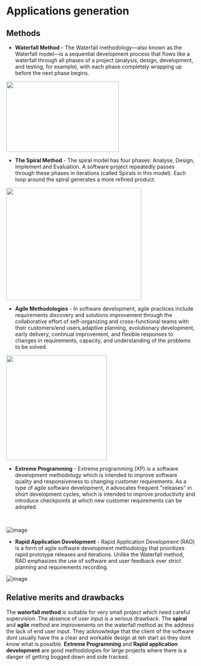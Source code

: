 # Applications generation
## Methods
- **Waterfall Method** - The Waterfall methodology—also known as the Waterfall model—is a sequential development process that flows like a waterfall through all phases of a project (analysis, design, development, and testing, for example), with each phase completely wrapping up before the next phase begins.
<img src="https://user-images.githubusercontent.com/90515435/142855214-5536e8db-4c2f-4ff7-b709-0ae3b8b9a4e6.png" width="300" height="188">

- **The Spiral Method** - The spiral model has four phases: Analyse, Design, Implement and Evaluation. A software project repeatedly passes through these phases in iterations (called Spirals in this model). Each loop around the spiral generates a more refined product.
<img src="https://user-images.githubusercontent.com/90515435/143222080-b64af69c-3b0b-45c3-8768-3d510fb960bb.png" width="360" height="300">

- **Agile Methodologies** - In software development, agile practices include requirements discovery and solutions improvement through the collaborative effort of self-organizing and cross-functional teams with their customers/end users,adaptive planning, evolutionary development, early delivery, continual improvement, and flexible responses to changes in requirements, capacity, and understanding of the problems to be solved.
<img src="https://user-images.githubusercontent.com/90515435/142857629-688083ee-76da-4978-99cb-7912cdbc11e0.png" width="268" height="280">

- **Extreme Programming** - Extreme programming (XP) is a software development methodology which is intended to improve software quality and responsiveness to changing customer requirements. As a type of agile software development, it advocates frequent "releases" in short development cycles, which is intended to improve productivity and introduce checkpoints at which new customer requirements can be adopted.
<Br>
  
![image](https://user-images.githubusercontent.com/90515435/142903547-a8d51a5a-e820-4d7e-9e40-ad5c6eb8a822.png)

- **Rapid Application Development** - Rapid Application Development (RAD) is a form of agile software development methodology that prioritizes rapid prototype releases and iterations. Unlike the Waterfall method, RAD emphasizes the use of software and user feedback over strict planning and requirements recording.

![image](https://user-images.githubusercontent.com/90515435/142911060-16753075-0ed2-461f-b195-22056cd52e58.png)

## Relative merits and drawbacks
  The **waterfall method** is suitable for very small project which need careful supervision. The absence of user input is a serious drawback.
  The **spiral** and **agile** method are improvements on the waterfall method as the address the lack of end user input. They acknowledge that the client of the software dont usually have the a clear and workable design at teh start as they dont know what is possible.
  **Extreme  Programming** and **Rapid application development** are good methodologies for large projects where there is a danger of getting bogged down and side tracked.
